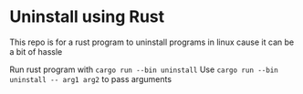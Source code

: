 # Uninstall using Rust

This repo is for a rust program to uninstall programs in linux cause it can be a bit of hassle

Run rust program with `cargo run --bin uninstall`
Use `cargo run --bin uninstall -- arg1 arg2` to pass arguments
